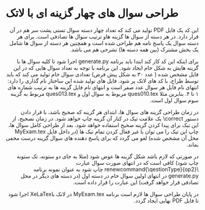 # طراحی سوال های چهار گزینه ای با لاتک
<p dir="rtl">
 این کد  یک فایل PDF  تولید می کند که تعداد چهار دسته سوال تستی پشت سر هم در آن قرار دارد. در هر دسته از سوال ها گزینه هاو ترتیب سوال ها تصادفی است.
 برای هر دسته سوال یک پاسخ نامه هم طراحی شده است و همچنین هر دسته از سوال ها شامل یک بخش مشترک (بین همه دسته ها) تشرحی هم می باشد.
</P><p dir="rtl">
 برای اینکه این کد کار کند ابتدا باید برنامه generate.py اجرا شود تا کلیه سوال ها با گزینه هایش به شکل خام ایجاد شود.
این برنامه با توجه به تعداد سوال هایی که در این فایل مشخص شده  ( عدد ۳۰ به شکل پیش فرض) تعدادی سوال خام تولید می کند که باید توسط طراح، با کد های لاتک پر شود.
 فایل های تولید شده این ساختار نام گذاری را دارد:
        انتهای نام فایل هر سوال عدد صفر است و انتهای نام فایل گزینه ها به ترتیب شماره های ۱ تا ۴.
        بنابرین مثلا ques010.tex مربوط به سوال اول و ques013.tex مربوط به گزینه سوم سوال اول است.
</P><p dir="rtl">
  در زمان طراحی گزینه های سوال ها، ابتدای هر گزینه که صحیح باشد، با قرار دادن دستور correct\ یک علامت تیک در کنار آن گزینه چاپ خواهد شود. در زمان تصحیح، از این تیک برای پیدا کردن گزینه صحیح استفاده خواهد شود.
 بعد از طراحی کامل سوال ها، چاپ این تیک را می توان با غیر فعال کردن تمام تیک ها (در داخل فایل MyExam.tex محل آن مشخص شده) لغو می گردد که برای پاسخ دهنده های سوال گزینه درست مخفی بماند.
</P><p dir="rtl">
 در صورتی که لازم باشد شکل گزینه ها عوض شود (مثلا به جای دو ستونه، تک ستونه چاپ شود) کافی است که در انتهای صورت سوال عبارت
 \renewcommand{\qestionType}{op2}
 چاپ شود
 به عنوان نمونه برنامه  generate.py  در انتهای اولین سوال خام در دسته اول (در دسته های دیگر در محل تصادفی قرار خواهد گرفت)  این  عبارت را قرار داده است.
</P>
</P><p dir="rtl">
در پایان طراحی سوال ها لازم است برنامه MyExam.tex در لاتک  باXeLaTex اجرا شود تا فایل PDF نهایی ایجاد گردد.
</P>
